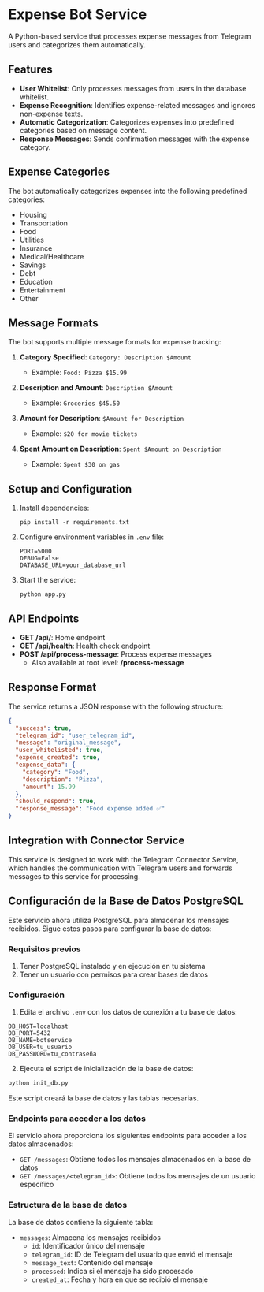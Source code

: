 # Expense Bot Service

A Python-based service that processes expense messages from Telegram users and categorizes them automatically.

## Features

- **User Whitelist**: Only processes messages from users in the database whitelist.
- **Expense Recognition**: Identifies expense-related messages and ignores non-expense texts.
- **Automatic Categorization**: Categorizes expenses into predefined categories based on message content.
- **Response Messages**: Sends confirmation messages with the expense category.

## Expense Categories

The bot automatically categorizes expenses into the following predefined categories:
- Housing
- Transportation
- Food
- Utilities
- Insurance
- Medical/Healthcare
- Savings
- Debt
- Education
- Entertainment
- Other

## Message Formats

The bot supports multiple message formats for expense tracking:

1. **Category Specified**: `Category: Description $Amount`
   - Example: `Food: Pizza $15.99`

2. **Description and Amount**: `Description $Amount`
   - Example: `Groceries $45.50`

3. **Amount for Description**: `$Amount for Description`
   - Example: `$20 for movie tickets`

4. **Spent Amount on Description**: `Spent $Amount on Description`
   - Example: `Spent $30 on gas`

## Setup and Configuration

1. Install dependencies:
   ```
   pip install -r requirements.txt
   ```

2. Configure environment variables in `.env` file:
   ```
   PORT=5000
   DEBUG=False
   DATABASE_URL=your_database_url
   ```

3. Start the service:
   ```
   python app.py
   ```

## API Endpoints

- **GET /api/**: Home endpoint
- **GET /api/health**: Health check endpoint
- **POST /api/process-message**: Process expense messages
  - Also available at root level: **/process-message**

## Response Format

The service returns a JSON response with the following structure:

```json
{
  "success": true,
  "telegram_id": "user_telegram_id",
  "message": "original_message",
  "user_whitelisted": true,
  "expense_created": true,
  "expense_data": {
    "category": "Food",
    "description": "Pizza",
    "amount": 15.99
  },
  "should_respond": true,
  "response_message": "Food expense added ✅"
}
```

## Integration with Connector Service

This service is designed to work with the Telegram Connector Service, which handles the communication with Telegram users and forwards messages to this service for processing.

## Configuración de la Base de Datos PostgreSQL

Este servicio ahora utiliza PostgreSQL para almacenar los mensajes recibidos. Sigue estos pasos para configurar la base de datos:

### Requisitos previos

1. Tener PostgreSQL instalado y en ejecución en tu sistema
2. Tener un usuario con permisos para crear bases de datos

### Configuración

1. Edita el archivo `.env` con los datos de conexión a tu base de datos:

```
DB_HOST=localhost
DB_PORT=5432
DB_NAME=botservice
DB_USER=tu_usuario
DB_PASSWORD=tu_contraseña
```

2. Ejecuta el script de inicialización de la base de datos:

```bash
python init_db.py
```

Este script creará la base de datos y las tablas necesarias.

### Endpoints para acceder a los datos

El servicio ahora proporciona los siguientes endpoints para acceder a los datos almacenados:

- `GET /messages`: Obtiene todos los mensajes almacenados en la base de datos
- `GET /messages/<telegram_id>`: Obtiene todos los mensajes de un usuario específico

### Estructura de la base de datos

La base de datos contiene la siguiente tabla:

- `messages`: Almacena los mensajes recibidos
  - `id`: Identificador único del mensaje
  - `telegram_id`: ID de Telegram del usuario que envió el mensaje
  - `message_text`: Contenido del mensaje
  - `processed`: Indica si el mensaje ha sido procesado
  - `created_at`: Fecha y hora en que se recibió el mensaje 